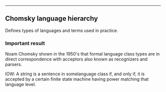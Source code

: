 
---

## Chomsky language hierarchy

Defines types of languages and terms used in practice.
### Important result

Noam Chomsky shown in the 1950's that formal language class types are in direct
correspondence with acceptors also known as recognizers and parsers.

IOW: A string is a sentence in somelanguage class if, and only if, it is accepted
by a certain finite state machine having power matching that language level.

